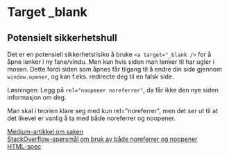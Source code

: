 # Target \_blank

## Potensielt sikkerhetshull

Det er en potensiell sikkerhetsrisiko å bruke `<a target="_blank />` for å åpne lenker i ny fane/vindu. Men kun hvis siden man lenker til har ugler i mosen. Dette fordi siden som åpnes får tilgang til å endre din side gjennom `window.opener`, og kan f.eks. redirecte deg til en falsk side.

Løsningen: Legg på `rel="noopener noreferrer"`, da får ikke den nye siden informasjon om deg.

Man skal i teorien klare seg med kun rel="noreferrer", men det ser ut til at det likevel er vanlig å ta med både noreferrer og noopener.

[Medium-artikkel om saken](https://medium.com/@jitbit/target-blank-the-most-underestimated-vulnerability-ever-96e328301f4c)  
[StackOverflow-spørsmål om bruk av både noreferrer og noopener](https://stackoverflow.com/questions/57628890/why-people-use-rel-noopener-noreferrer-instead-of-just-rel-noreferrer)  
[HTML-spec](https://html.spec.whatwg.org/multipage/links.html#link-type-noopener)

